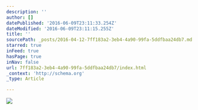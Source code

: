 ```yaml
---
description: ''
author: []
datePublished: '2016-06-09T23:11:33.254Z'
dateModified: '2016-06-09T23:11:15.255Z'
title: ''
sourcePath: _posts/2016-04-12-7ff183a2-3eb4-4a90-99fa-5ddfbaa24db7.md
starred: true
inFeed: true
hasPage: true
inNav: false
url: 7ff183a2-3eb4-4a90-99fa-5ddfbaa24db7/index.html
_context: 'http://schema.org'
_type: Article

---
```

![](https://the-grid-user-content.s3-us-west-2.amazonaws.com/4da75766-0808-43ec-93c7-59360063f28f.png)